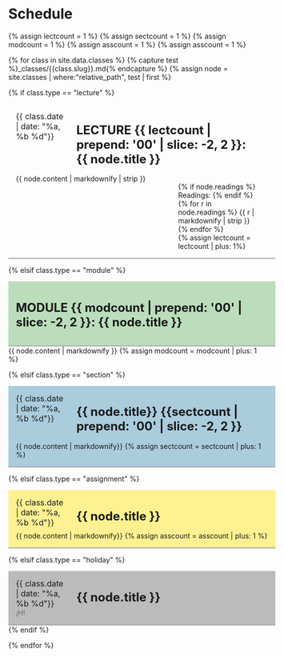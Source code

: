 # Schedule
{% assign lectcount = 1 %}
{% assign sectcount = 1 %}
{% assign modcount = 1 %}
{% assign asscount = 1 %}
{% assign asscount = 1 %}

<style>
.tdate {
  /* font-family: "Monoco", monospace; */
  font-size: medium;
  background-color: "#f5fff4";
}
.tnumber {
  /* font-family: "Monoco", monospace; */
  opacity: 0.5;
 
} 
.ttitle {
  font-size: x-large;
  position: relative;
  top: 0;
}

.assignment {
  background-color: #fff192;
}

.lecture{
  /* background-color: #f5fff4; */
}
.module{
  background-color: #bbddbb;
}
.holiday{
  background-color: #bbbbbb;
}
.section{
  background-color: #aaccdd;
}
#rPerClass {
  /* padding-top: 15px; */
  border-bottom: 2px solid DarkGray;
  padding: 15px;
}
th, td {
  border-style: none;
  border-width: 0px;
}
.readings{
}
.parent {
    display: grid;
    grid-template-columns: 1fr .6fr;
    grid-auto-flow: column;
    grid-template-rows: 1fr;
    grid-column-gap: 5%;
    grid-row-gap: 5%;
}
.titleparent {
    display: grid;
    grid-template-columns: .20fr .8fr;
    grid-auto-flow: column;
    grid-template-rows: 1fr;
    grid-column-gap: 5%;
    grid-row-gap: 5%;
}
.two-column1 { 
  grid-area: 1 / 2 / 2 / 3;
  padding-right: 20px;
  }
.two-column2 { 
  grid-area: 1 / 1 / 1 / 1;
  min-width: 0;
  min-height: 0;
  overflow-wrap: normal;
}

.blink_me {
  animation: blinker 1s linear infinite;
}

@keyframes blinker {
  50% {
    opacity: 0;
  }
}

</style>

{% for class in site.data.classes %}
{% capture test %}_classes/{{class.slug}}.md{% endcapture %}
{% assign node = site.classes | where:"relative_path", test | first %}

{% if class.type == "lecture" %}
<div class="lecture"  id="rPerClass" style="width:100%">
<div class="titleparent">
<div class="two-column2">
<span class="tdate">{{ class.date | date: "%a, %b %d"}}</span> 
<!-- <span class="tnumber"> LECTURE{{ lectcount | prepend: '00' | slice: -2, 2 }}</span> -->
</div>
<div class="two-column1">
<h3><span class="ttitle"> LECTURE {{ lectcount | prepend: '00' | slice: -2, 2 }}: {{ node.title }}</span></h3>
</div>
</div>
<div class="parent">
<div class="two-column2">
{{ node.content | markdownify | strip }}
</div>
<div class="two-column1" style="padding-top:16px;">
{% if node.readings %}
Readings:
{% endif %}
<div class="readings">
{% for r in node.readings %}
{{ r | markdownify | strip }}
{% endfor %}
</div>
{% assign lectcount = lectcount | plus: 1%}
</div>
</div>
</div>


{% elsif class.type == "module" %}
<div class="module" id="rPerClass" style="width:100%">
<div class="titleparent">
<!-- <div class="two-column2"> -->
<!-- <span class="tdate">{{ class.date | date: "%a, %b %d"}}</span>  -->
<!-- <span class="tnumber"> MODULE{{ modcount | prepend: '00' | slice: -2, 2 }}</span> -->
</div>
<div class="two-column1">
<h3><span class="ttitle"> MODULE {{ modcount | prepend: '00' | slice: -2, 2 }}: {{ node.title }}</span></h3>
</div>
</div>
{{ node.content | markdownify }}
{% assign modcount = modcount | plus: 1 %}
</div>


{% elsif class.type == "section" %}
<div class="section" id="rPerClass" style="width:100%">
<div class="titleparent">
<div class="two-column2">
<span class="tdate">{{ class.date | date: "%a, %b %d"}}</span> 
<!-- <span class="tnumber"> SECTION{{ sectcount | prepend: '00' | slice: -2, 2 }}</span> -->
</div>
<div class="two-column1">
<h3><span class="ttitle"> {{ node.title}} {{sectcount | prepend: '00' | slice: -2, 2 }}</span></h3>
</div>
</div>
{{ node.content | markdownify}}
{% assign sectcount = sectcount | plus: 1 %}
</div>

{% elsif class.type == "assignment" %}
<div class="assignment" id="rPerClass" style="width:100%">
<div class="titleparent">
<div class="two-column2">
<span class="tdate">{{ class.date | date: "%a, %b %d"}}</span> 
<!-- <span class="tnumber"> ASSIGNMENT{{ asscount | prepend: '00' | slice: -2, 2 }}</span> -->
</div>
<div class="two-column1">
<h3><span class="ttitle">{{ node.title }}</span></h3>
</div>
</div>
{{ node.content | markdownify}}
{% assign asscount = asscount | plus: 1 %}
</div>

{% elsif class.type == "holiday" %}
<div class="holiday" id="rPerClass" style="width:100%">
<div class="titleparent">
<div class="two-column2">
<span class="tdate">{{ class.date | date: "%a, %b %d"}}</span> 
<span class="tnumber"> ¡H!</span>
</div>
<div class="two-column1">
<h3><span class="ttitle"> {{ node.title }}</span></h3>
</div>
</div>
</div>
{% endif %}
  
{% endfor %}


